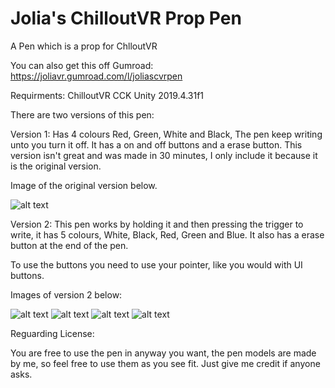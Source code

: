 # Jolia's ChilloutVR Prop Pen
A Pen which is a prop for ChlloutVR

You can also get this off Gumroad: https://joliavr.gumroad.com/l/joliascvrpen

Requirments:
ChilloutVR CCK 
Unity 2019.4.31f1

There are two versions of this pen:

Version 1:
Has 4 colours Red, Green, White and Black, The pen keep writing unto you turn it off. It has a on and off buttons and a erase button. This version isn't great and was made in 30 minutes, I only include it because it is the original version. 

Image of the original version below.

![alt text](https://i.imgur.com/PCKJSYY.jpeg)


Version 2:
This pen works by holding it and then pressing the trigger to write, it has 5 colours, White, Black, Red, Green and Blue. It also has a erase button at the end of the pen. 

To use the buttons you need to use your pointer, like you would with UI buttons.

Images of version 2 below:

![alt text](https://i.imgur.com/RFIZcSF.png)
![alt text](https://i.imgur.com/oLyzmUb.png)
![alt text](https://i.imgur.com/X1rLAj4.png)
![alt text](https://i.imgur.com/HbcZiFf.png)

Reguarding License:

You are free to use the pen in anyway you want, the pen models are made by me, so feel free to use them as you see fit. Just give me credit if anyone asks.
